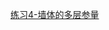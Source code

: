 [练习4-墙体的多层参量](https://github.com/quanbinn/Learn-Revit-the-Parametric-Way/blob/master/chapters/%E7%AB%A03-%E7%94%A8%E5%8F%82%E6%95%B0%E7%9A%84%E6%96%B9%E6%B3%95%E4%BD%BF%E7%94%A8Revit%E7%9A%84%E9%AB%98%E7%BA%A7%E5%91%BD%E4%BB%A4/%E7%BB%83%E4%B9%A04-%E5%A2%99%E4%BD%93%E7%9A%84%E5%A4%9A%E5%B1%82%E5%8F%82%E9%87%8F.md)